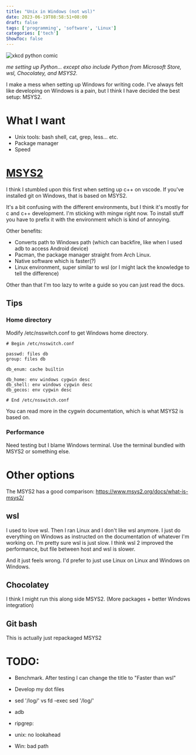 ```yaml
---
title: "Unix in Windows (not wsl)"
date: 2023-06-19T08:58:51+08:00
draft: false
tags: ['programming', 'software', 'Linux']
categories: ['tech']
ShowToc: false
---
```


![xkcd python comic](https://imgs.xkcd.com/comics/python_environment.png)

*me setting up Python... except also include Python from Microsoft Store, wsl, Chocolatey, and MSYS2.*

I make a mess when setting up Windows for writing code. I've always felt like developing on Windows is a pain, but I think I have decided the best setup: MSYS2.

# What I want
- Unix tools: bash shell, cat, grep, less... etc.
- Package manager
- Speed

# [MSYS2](https://www.msys2.org/)
I think I stumbled upon this first when setting up c++ on vscode. If you've installed git on Windows, that is based on MSYS2.

It's a bit confusing with the different environments, but I think it's mostly for c and c++ development. I'm sticking with mingw right now. To install stuff you have to prefix it with the environment which is kind of annoying.

Other benefits:
- Converts path to Windows path (which can backfire, like when I used adb to access Android device)
- Pacman, the package manager straight from Arch Linux.
- Native software which is faster(?)
- Linux environment, super similar to wsl (or I might lack the knowledge to tell the difference)

Other than that I'm too lazy to write a guide so you can just read the docs.

## Tips
### Home directory
Modify /etc/nsswitch.conf to get Windows home directory.
```
# Begin /etc/nsswitch.conf

passwd: files db
group: files db

db_enum: cache builtin

db_home: env windows cygwin desc
db_shell: env windows cygwin desc
db_gecos: env cygwin desc

# End /etc/nsswitch.conf
```
You can read more in the cygwin documentation, which is what MSYS2 is based on.

### Performance
Need testing but I blame Windows terminal. Use the terminal bundled with MSYS2 or something else.

# Other options
The MSYS2 has a good comparison: https://www.msys2.org/docs/what-is-msys2/

## wsl
I used to love wsl. Then I ran Linux and I don't like wsl anymore. I just do everything on Windows as instructed on the documentation of whatever I'm working on. I'm pretty sure wsl is just slow. I think wsl 2 improved the performance, but file between host and wsl is slower.

And it just feels wrong. I'd prefer to just use Linux on Linux and Windows on Windows.

## Chocolatey
I think I might run this along side MSYS2. (More packages + better Windows integration)

## Git bash
This is actually just repackaged MSYS2

# TODO:
- Benchmark. After testing I can change the title to "Faster than wsl"
- Develop my dot files

- sed '/log/' vs fd -exec sed '/log/'
- adb
- ripgrep:
 - unix: no lookahead
 - Win: bad path
